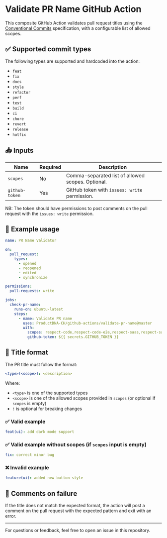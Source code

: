 # Validate PR Name GitHub Action

This composite GitHub Action validates pull request titles using the [Conventional Commits](https://www.conventionalcommits.org/en/v1.0.0/) specification, with a configurable list of allowed scopes.

## ✅ Supported commit types

The following types are supported and hardcoded into the action:

- `feat`
- `fix`
- `docs`
- `style`
- `refactor`
- `perf`
- `test`
- `build`
- `ci`
- `chore`
- `revert`
- `release`
- `hotfix`

## 📥 Inputs

| Name           | Required | Description                                              |
|----------------|----------|----------------------------------------------------------|
| `scopes`       | No       | Comma-separated list of allowed scopes. Optional.       |
| `github-token` | Yes      | GitHub token with `issues: write` permission.            |

NB: The token should have permissions to post comments on the pull request with the `issues: write` permission.

## 🔧 Example usage

```yaml
name: PR Name Validator

on:
  pull_request:
    types:
      - opened
      - reopened
      - edited
      - synchronize

permissions:
  pull-requests: write

jobs:
  check-pr-name:
    runs-on: ubuntu-latest
    steps:
      - name: Validate PR name
        uses: ProductDNA-CH/github-actions/validate-pr-name@master
        with:
          scopes: respect-code,respect-code-e2e,respect-saas,respect-saas-e2e,testbed,testbed-e2e,ui,api,core
          github-token: ${{ secrets.GITHUB_TOKEN }}
```

## 📌 Title format

The PR title must follow the format:

```yaml
<type>(<scope>): <description>
```

Where:

- `<type>` is one of the supported types
- `<scope>` is one of the allowed scopes provided in `scopes` (or optional if `scopes` is empty)
- `!` is optional for breaking changes

### ✅ Valid example
```yaml
feat(ui): add dark mode support
```

### ✅ Valid example without scopes (if `scopes` input is empty)
```yaml
fix: correct minor bug
```

### ❌ Invalid example
```yaml
feature(ui): added new button style
```

## 💬 Comments on failure

If the title does not match the expected format, the action will post a comment on the pull request with the expected pattern and exit with an error.

---

For questions or feedback, feel free to open an issue in this repository.
